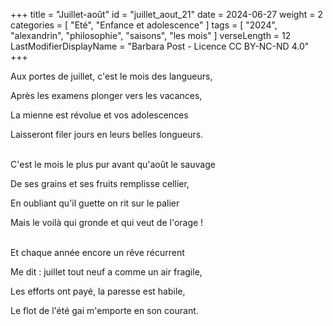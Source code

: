 +++
title = "Juillet-août"
id = "juillet_aout_21"
date = 2024-06-27
weight = 2
categories = [ "Eté", "Enfance et adolescence" ]
tags = [ "2024", "alexandrin", "philosophie", "saisons", "les mois" ]
verseLength = 12
LastModifierDisplayName = "Barbara Post - Licence CC BY-NC-ND 4.0"
+++

Aux portes de juillet, c'est le mois des langueurs,

Après les examens plonger vers les vacances,

La mienne est révolue et vos adolescences

Laisseront filer jours en leurs belles longueurs.

 \
C'est le mois le plus pur avant qu'août le sauvage

De ses grains et ses fruits remplisse cellier,

En oubliant qu'il guette on rit sur le palier

Mais le voilà qui gronde et qui veut de l'orage !

 \
Et chaque année encore un rêve récurrent

Me dit : juillet tout neuf a comme un air fragile,

Les efforts ont payé, la paresse est habile,

Le flot de l'été gai m'emporte en son courant.
